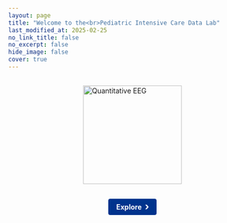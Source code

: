 ```yaml
---
layout: page
title: "Welcome to the<br>Pediatric Intensive Care Data Lab"
last_modified_at: 2025-02-25
no_link_title: false
no_excerpt: false
hide_image: false
cover: true
---
```

<style>
/* Center align the Jekyll theme title */
.page-title, h1.post-title {
  text-align: center;
}

/* Style for the image */
.main-image {
  display: block;
  max-width: 100%;
  height: 200px;
  object-fit: contain;
  margin: 30px auto;
}

/* Button with chevron style */
.explore-link-container {
  text-align: center;
  margin: 30px 0;
}
.button-with-chevron {
  display: inline-block;
  background-color: #00338d; /* UKE blue color */
  color: #ffffff;
  font-weight: bold;
  padding: 8px 16px;
  border-radius: 4px;
  text-decoration: none;
  position: relative;
  padding-right: 30px;
  cursor: pointer;
}

.button-with-chevron:after {
  content: "›";
  position: absolute;
  right: 15px;
  font-size: 20px;
  top: 50%;
  transform: translateY(-50%);
}
</style>

<!-- Main content starts here, after the title rendered by Jekyll theme -->
<img src="{{ '/assets/img/projects/qeeg2.png' | relative_url }}" alt="Quantitative EEG" class="main-image">

<div class="explore-link-container">
  <a href="{{ '/home/' | relative_url }}" class="button-with-chevron">Explore</a>
</div>